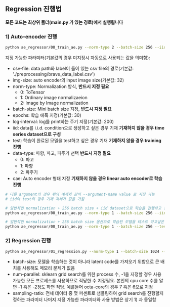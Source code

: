 ## Regression 진행법

**모든 코드는 최상위 폴더(main.py 가 있는 경로)에서 실행됩니다**

### 1) Auto-encoder 진행
```bash
python ae_regressor/00_train_ae.py --norm-type 2 --batch-size 256 --iid --data-type 0
```

지정 가능한 파라미터(기본값의 경우 미지정시 자동으로 사용되는 값을 의미함):
- csv-file: data path와 label이 들어 있는 csv file의 경로(기본값: './preprocessing/brave_data_label.csv')
- img-size: auto encoder의 input image size(기본값: 32)
- norm-type: Normalization 방식, **반드시 지정 필요**
    - 0: ToTensor
    - 1: Ordinary image normalizaeion
    - 2: Image by Image normalization
- batch-size: Mini batch size 지정, **반드시 지정 필요**
- epochs: 학습 에폭 지정(기본값: 30)
- log-interval: log를 print하는 주기 지정(기본값: 200)
- iid: data를 i.i.d. condition으로 생성하고 싶은 경우 기재 **기재하지 않을 경우 time series dataset으로 구성**
- test: 학습이 완료된 모델을 test하고 싶은 경우 기재 **기재하지 않을 경우 training 진행**
- data-type: 파향, 파고, 파주기 선택 **반드시 지정 필요**
    - 0: 파고
    - 1: 파향
    - 2: 파주기
- cae: Auto encoder 형태 지정 **기재하지 않을 경우 linear auto encoder로 학습 진행**

```bash
# 다른 argument의 경우 위의 예제와 같이 --argument-name value 로 지정 가능
# iid와 test의 경우 기재 자체가 값을 가짐

# 일반적인 normalization + 256 batch size + iid dataset으로 학습을 진행하고 싶은 경우
python ae_regressor/00_train_ae.py --norm-type 1 --batch-size 256 --iid

# 일반적인 normalization + 256 batch size 옵션으로 학습된 모델을 테스트 하고싶은 경우
python ae_regressor/00_train_ae.py --norm-type 1 --batch-size 256 --test
```

### 2) Regression 진행
```bash
python ae_regressor/01_regression.py --norm-type 1 --batch-size 1024 --num-parallel -1 --sampling-ratio 0.1
```
- batch-size: 모델을 학습하는 것이 아니라 latent code를 가져오기 위함으로 큰 배치를 사용해도 메모리 문제가 없음
- num-parallel: sklearn grid search를 위한 process 수, -1을 지정할 경우 사용 가능한 모든 프로세스를 사용하므로 적당한 수 지정필요. 본인의 cpu core 수를 알면 -1 혹은 -2정도 하면 적당. 예를들어 octa-core의 경우 7 혹은 6으로 지정
- sampling-ratio: 전체 데이터 중 몇 퍼센트로 샘플링하여 grid search를 진행할지 정하는 파라미터
나머지 지정 가능한 파라미터와 사용 방법은 상기 1) 과 동일함
